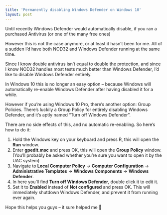 ```yaml
---
title: 'Permanently disabling Windows Defender on Windows 10'
layout: post
---
```


Until recently Windows Defender would automatically disable, if you ran a purchased Antivirus (or one of the many free ones)

However this is not the case anymore, or at least it hasn’t been for me. All of a sudden I’d have both NOD32 and Windows Defender running at the same time.

Since I know double antivirus isn’t equal to double the protection, and since I know NOD32 handles most tests much better than Windows Defender, I’d like to disable Windows Defender entirely.

In Windows 10 this is no longer an easy option – because Windows will automatically re-enable Windows Defender after having disabled it for a while.

However if you’re using Windows 10 Pro, there’s another option: Group Policies. There’s luckily a Group Policy for entirely disabling Windows Defender, and it’s aptly named “Turn off Windows Defender”.

There are no side effects of this, and no automatic re-enabling. So here’s how to do it:

1. Hold the Windows key on your keyboard and press R, this will open the **Run** window.
2. Enter **gpedit.msc** and press OK, this will open the **Group Policy** window. (You’ll probably be asked whether you’re sure you want to open it by the UAC system)
3. Navigate to **Local Computer Policy** -&gt; **Computer Configuration** -&gt; **Administrative Templates** -&gt; **Windows Components** -&gt; **Windows Defender**.
4. In here you’ll find **Turn off Windows Defender**, double click it to edit it.
5. Set it to **Enabled** instead of **Not configured** and press OK. This will immediately shutdown Windows Defender, and prevent it from running ever again.

Hope this helps you guys – it sure helped me 🙂